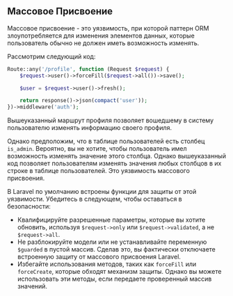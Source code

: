 ## Массовое Присвоение

Массовое присвоение - это уязвимость, при которой паттерн ORM злоупотребляется для изменения элементов данных, которые пользователь обычно не должен иметь возможность изменять.

Рассмотрим следующий код:

```php
Route::any('/profile', function (Request $request) {
    $request->user()->forceFill($request->all())->save();

    $user = $request->user()->fresh();

    return response()->json(compact('user'));
})->middleware('auth');
```

Вышеуказанный маршрут профиля позволяет вошедшему в систему пользователю изменять информацию своего профиля.

Однако предположим, что в таблице пользователей есть столбец `is_admin`. Вероятно, вы не хотите, чтобы пользователь имел возможность изменять значение этого столбца. Однако вышеуказанный код позволяет пользователям изменять значения любых столбцов в их строке в таблице пользователей. Это уязвимость массового присвоения.

В Laravel по умолчанию встроены функции для защиты от этой уязвимости. Убедитесь в следующем, чтобы оставаться в безопасности:

- Квалифицируйте разрешенные параметры, которые вы хотите обновить, используя `$request->only` или `$request->validated`, а не `$request->all`.
- Не разблокируйте модели или не устанавливайте переменную `$guarded` в пустой массив. Сделав это, вы фактически отключаете встроенную защиту от массового присвоения Laravel.
- Избегайте использования методов, таких как `forceFill` или `forceCreate`, которые обходят механизм защиты. Однако вы можете использовать эти методы, если передаете проверенный массив значений.
